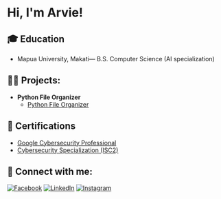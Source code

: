 <h1>Hi, I'm Arvie! </h1>


<h2>🎓 Education </h2>

- Mapua University, Makati— B.S. Computer Science (AI specialization)


<h2>👨‍💻 Projects:</h2>

- <b>Python File Organizer </b>
  - [Python File Organizer](https://github.com/avy234/PythonFileOrganizer)


<h2>📝 Certifications </h2>

- [Google Cybersecurity Professional](https://coursera.org/share/0373cf65654b9e6f1ed8c32fde239380)
- [Cybersecurity Specialization (ISC2)](https://coursera.org/share/b7400169bf2b2ababc2cb5807eb47ad3)



## 🤳 Connect with me:

[![Facebook](https://img.shields.io/badge/Facebook-1877F2?style=for-the-badge&logo=facebook&logoColor=white)](https://www.facebook.com/alexis.manuel.325161/)
[![LinkedIn](https://img.shields.io/badge/LinkedIn-0A66C2?style=for-the-badge&logo=linkedin&logoColor=white)](https://www.linkedin.com/in/arvie-alexis-manuel-329535343)
[![Instagram](https://img.shields.io/badge/Instagram-E4405F?style=for-the-badge&logo=instagram&logoColor=white)](https://www.instagram.com/arviemanuel_/)


<!--
**avy234/avy234** is a ✨ _special_ ✨ repository because its `README.md` (this file) appears on your GitHub profile.

Here are some ideas to get you started:

- 🔭 I’m currently working on ...
- 🌱 I’m currently learning ...
- 👯 I’m looking to collaborate on ...
- 🤔 I’m looking for help with ...
- 💬 Ask me about ...
- 📫 How to reach me: ...
- 😄 Pronouns: ...
- ⚡ Fun fact: ...
-->
